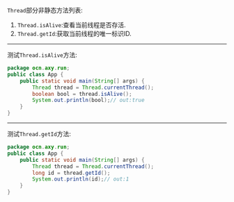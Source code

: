 `Thread`部分非静态方法列表:  
1. `Thread.isAlive`:查看当前线程是否存活.  
1. `Thread.getId`:获取当前线程的唯一标识ID.  

---

测试`Thread.isAlive`方法:  
```java
package ocn.axy.run;
public class App {
	public static void main(String[] args) {
		Thread thread = Thread.currentThread();
		boolean bool = thread.isAlive();
		System.out.println(bool);// out:true
	}
}
```  

---

测试`Thread.getId`方法:  
```java
package ocn.axy.run;
public class App {
	public static void main(String[] args) {
		Thread thread = Thread.currentThread();
		long id = thread.getId();
		System.out.println(id);// out:1
	}
}
```  
